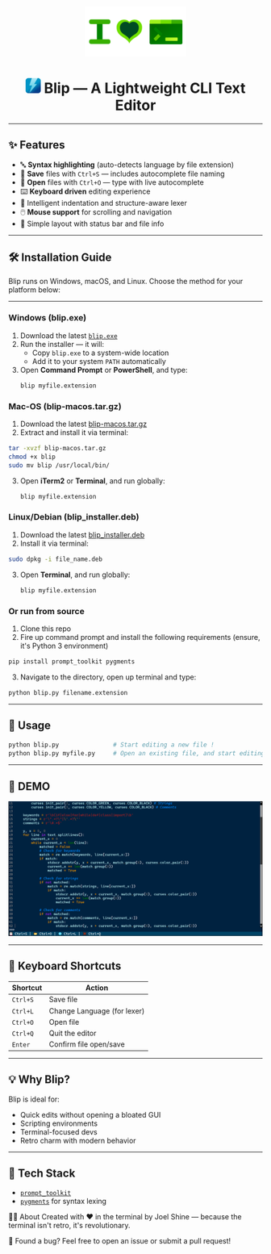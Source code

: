 <p align="center">
  <img src="https://github.com/Joel-Shine/ilovetreminal/blob/main/iloveterminal.svg" alt="iloveterminal logo" height="100">
</p>

<h1 align="center"><img src="https://github.com/Joel-Shine/blip/blob/main/logo.png" alt="blip logo" height="30"> Blip — A Lightweight CLI Text Editor</h1>

---

## ✨ Features

- 🔤 **Syntax highlighting** (auto-detects language by file extension)
- 💾 **Save** files with `Ctrl+S` — includes autocomplete file naming
- 📂 **Open** files with `Ctrl+O` — type with live autocomplete
- ⌨️ **Keyboard driven** editing experience
- 🧠 Intelligent indentation and structure-aware lexer
- 🖱️ **Mouse support** for scrolling and navigation
- 🧱 Simple layout with status bar and file info

---

## 🛠️ Installation Guide

Blip runs on Windows, macOS, and Linux. Choose the method for your platform below:

---

### Windows (blip.exe)

1. Download the latest [`blip.exe`](https://github.com/Joel-Shine/blip/releases/latest)
2. Run the installer — it will:
   - Copy `blip.exe` to a system-wide location
   - Add it to your system `PATH` automatically
3. Open **Command Prompt** or **PowerShell**, and type:
   ```bash
   blip myfile.extension

### Mac-OS (blip-macos.tar.gz)

1. Download the latest [blip-macos.tar.gz](https://github.com/Joel-Shine/blip/releases/latest)
2. Extract and install it via terminal:
```bash
tar -xvzf blip-macos.tar.gz
chmod +x blip
sudo mv blip /usr/local/bin/
```
3. Open **iTerm2** or **Terminal**, and run globally:
   ```bash
   blip myfile.extension
   ```
   
### Linux/Debian (blip_installer.deb)

1. Download the latest [blip_installer.deb](https://github.com/Joel-Shine/blip/releases/latest)
2. Install it via terminal:
```bash
sudo dpkg -i file_name.deb
```
3. Open **Terminal**, and run globally:
   ```bash
   blip myfile.extension
   ```

### Or run from source
1. Clone this repo
2. Fire up command prompt and install the following requirements (ensure, it's Python 3 environment)
  ```bash
pip install prompt_toolkit pygments
```
3. Navigate to the directory, open up terminal and type:
```bash
python blip.py filename.extension
```

---

## 🚀 Usage

```bash
python blip.py               # Start editing a new file !
python blip.py myfile.py     # Open an existing file, and start editing !
```

---

## 🚀 DEMO

<p align="center">
  <img src="https://github.com/Joel-Shine/blip/blob/main/demo.png" width="1000" alt="DEMO.png">
</p>

---

## 🧭 Keyboard Shortcuts

| Shortcut     | Action                      |
|--------------|-----------------------------|
| `Ctrl+S`     | Save file                   |
| `Ctrl+L`     | Change Language (for lexer) |
| `Ctrl+O`     | Open file                   |
| `Ctrl+Q`     | Quit the editor             |
| `Enter`      | Confirm file open/save      |

---

## 💡 Why Blip?

Blip is ideal for:
- Quick edits without opening a bloated GUI
- Scripting environments
- Terminal-focused devs
- Retro charm with modern behavior

---

## 🧠 Tech Stack

- [`prompt_toolkit`](https://github.com/prompt-toolkit/python-prompt-toolkit)
- [`pygments`](https://pygments.org/) for syntax lexing

👨‍💻 About
Created with ❤️ in the terminal by Joel Shine — because the terminal isn't retro, it's revolutionary.

🐛 Found a bug?
Feel free to open an issue or submit a pull request!
